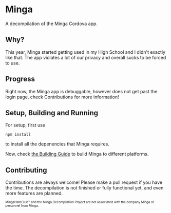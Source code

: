 # Minga
A decompilation of the Minga Cordova app.

## Why?
This year, Minga started getting used in my High School and I didn't exactly like that. The app violates a lot of our privacy and overall sucks to be forced to use.

## Progress
Right now, the Minga app is debuggable, however does not get past the login page, check Contributions for more information!

## Setup, Building and Running
For setup, first use
```
npm install
```
to install all the depenencies that Minga requires.

Now, check [the Building Guide](https://github.com/MingaHateClub/Minga/blob/main/BUILDING.md) to build Minga to different platforms.
## Contributing
Contributions are always welcome! Please make a pull request if you have the time. The decompilation is not finished or fully functional yet, and even more features are planned.

<sub><sup>MingaHateClub™ and the Minga Decompilation Project are not associated with the company Minga or personnel from Minga.</sup></sub>
